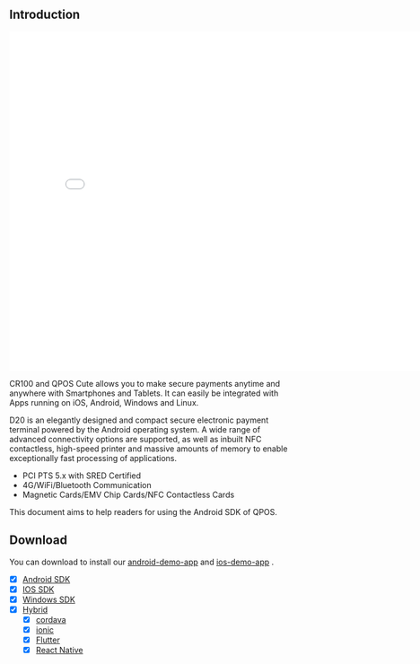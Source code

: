 ## Introduction

<iframe width="800" height="605" src="./products/productsGallery.html" frameborder="0"  scrolling="no" allowfullscreen></iframe>


CR100 and QPOS Cute allows you to make secure payments anytime and anywhere with Smartphones and Tablets.
It can easily be integrated with Apps running on iOS, Android, Windows and Linux.

D20 is an elegantly designed and compact secure electronic payment terminal powered by the Android operating system. A wide range of advanced connectivity options are supported, as well as inbuilt NFC contactless, high-speed printer and massive amounts of memory to enable exceptionally fast processing of applications.
- PCI PTS 5.x with SRED Certified
- 4G/WiFi/Bluetooth Communication
- Magnetic Cards/EMV Chip Cards/NFC Contactless Cards

This document aims to help readers for using the Android SDK of QPOS.

## Download
You can download to install our [android-demo-app][android-app]
 and [ios-demo-app][ios-app] .

[android-app]: http://d.maps9.com/AndroidDemo
[ios-app]: http://d.maps9.com/posDemo


<div style='color: blue'>

- [x] [Android SDK](https://gitlab.com/dspread/android) 
- [x] [IOS SDK](https://gitlab.com/dspread/ios)
- [x] [Windows SDK](https://gitlab.com/dspread/windows)
- [x] [Hybrid](https://gitlab.com/dspread/cordova-plugin)
    - [x] [cordava](https://gitlab.com/dspread/cordova-plugin)
    - [x] [ionic](https://gitlab.com/dspread/ionic-demo)
    - [x] [Flutter](https://gitlab.com/dspread/flutter_demo)
    - [x] [React Native](https://gitlab.com/dspread/react-native)
    
</div>

